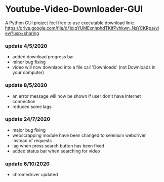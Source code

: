 # Youtube-Video-Downloader-GUI
A Python GUI project
feel free to use
executable download link: https://drive.google.com/file/d/1olqYUMExnhphdTKifPvhkwn_NsYCKRpa/view?usp=sharing

### update 4/5/2020
  - added download progress bar
  - minor bug fixing
  - video will now downlaod into a file call 'Downloads' (not Downloads in your computer)

### update 8/5/2020
  - an error message will now be shown if user don't have Internet connection
  - reduced some lags

### update 24/7/2020
  - major bug fixing
  - webscrapping module have been changed to selenium webdriver instead of requests
  - lag when press search button has been fixed
  - added status bar when searching for video

### update 6/10/2020
  - chromedriver updated
